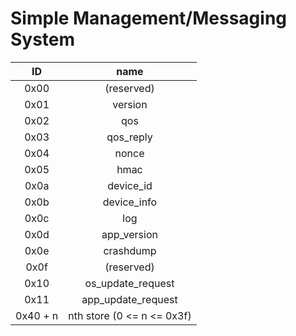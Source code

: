 Simple Management/Messaging System
===================================

**ID** | **name**
:-----:|:-----:
 0x00  | (reserved)
 0x01  | version
 0x02  | qos
 0x03  | qos_reply
 0x04  | nonce
 0x05  | hmac
 0x0a  | device_id
 0x0b  | device_info
 0x0c  | log
 0x0d  | app_version
 0x0e  | crashdump
 0x0f  | (reserved)
 0x10  | os_update_request
 0x11  | app_update_request
 0x40 + n | nth store (0 <= n <= 0x3f)